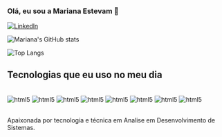 ### Olá, eu sou a Mariana Estevam 👋

[![Linkedln](https://img.shields.io/badge/LinkedIn-0077B5?style=for-the-badge&logo=linkedin&logoColor=white)](https://www.linkedin.com/in/mariana-estevam-885234263/)

![Mariana's GitHub stats](https://github-readme-stats.vercel.app/api?username=mariestevam&show_icons=true&theme=dracula)

![Top Langs](https://github-readme-stats.vercel.app/api/top-langs/?username=mariestevam&layout=compact)

## Tecnologias que eu uso no meu dia
<div style="display: inline_block"><br/>
<img align="center" alt="html5" src="https://img.shields.io/badge/HTML-239120?style=for-the-badge&logo=html5&logoColor=white"/>
<img align="center" alt="html5" src="https://img.shields.io/badge/CSS-239120?&style=for-the-badge&logo=css3&logoColor=white"/>
<img align="center" alt="html5" src="https://img.shields.io/badge/JavaScript-323330?style=for-the-badge&logo=javascript&logoColor=F7DF1E"/>
<img align="center" alt="html5" src="https://img.shields.io/badge/Bootstrap-563D7C?style=for-the-badge&logo=bootstrap&logoColor=white"/>
<img align="center" alt="html5" src="https://img.shields.io/badge/MySQL-00000F?style=for-the-badge&logo=mysql&logoColor=white"/>
<img align="center" alt="html5" src="https://img.shields.io/badge/Microsoft_Excel-217346?style=for-the-badge&logo=microsoft-excel&logoColor=white"/>
<img align="center" alt="html5" src="https://img.shields.io/badge/Microsoft_PowerPoint-B7472A?style=for-the-badge&logo=microsoft-powerpoint&logoColor=white"/>
<img align="center" alt="html5" src="https://img.shields.io/badge/Microsoft_Word-2B579A?style=for-the-badge&logo=microsoft-word&logoColor=white"/>
</div><br/>

Apaixonada por tecnologia e técnica em Analise em Desenvolvimento de Sistemas.


